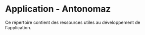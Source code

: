 # Application - Antonomaz

Ce répertoire contient des ressources utiles au développement de l'application.

